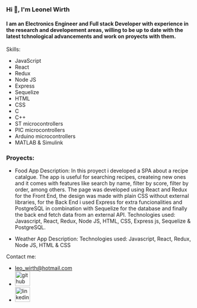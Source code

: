 ### Hi 👋, I'm Leonel Wirth
#### I am an Electronics Engineer and Full stack Developer with experience in the research and developement areas, willing to be up to date with the latest tchnological advancements and work on proyects with them.

Skills:
* JavaScript
* React
* Redux
* Node JS
* Express
* Sequelize
* HTML
* CSS
* C
* C++
* ST microcontrollers
* PIC microcontrollers
* Arduino microcontrollers
* MATLAB & Simulink

### Proyects:

* Food App
Description: In this proyect i developed a SPA about a recipe catalgue. The app is useful for searching recipes, createing new ones and it comes with features like search by name, filter by score, filter by order, among others.
The page was developed using React and Redux for the Front End, the design was made with plain CSS without external libraries, for the Back End i used Express for extra funcionalities and PostgreSQL in combination with Sequelize for the database and finally the back end fetch data from an external API.
Technologies used: Javascript, React, Redux, Node JS, HTML, CSS, Express js, Sequelize & PostgreSQL.

* Weather App
Description:
Technologies used: Javascript, React, Redux, Node JS, HTML & CSS



Contact me:
* leo_wirth@hotmail.com
* [<img src='https://cdn.jsdelivr.net/npm/simple-icons@3.0.1/icons/github.svg' alt='github' height='40'>](https://github.com/LeonelWirth)  
* [<img src='https://cdn.jsdelivr.net/npm/simple-icons@3.0.1/icons/linkedin.svg' alt='linkedin' height='40'>](https://www.linkedin.com/in/leonel-wirth/)  

